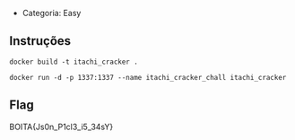 - Categoria: Easy

## Instruções
```
docker build -t itachi_cracker .

docker run -d -p 1337:1337 --name itachi_cracker_chall itachi_cracker
```
## Flag
BOITA{Js0n_P1cl3_i5_34sY}

